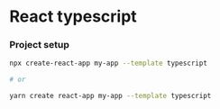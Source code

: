 # React typescript 

### Project setup
```bash
npx create-react-app my-app --template typescript

# or

yarn create react-app my-app --template typescript
```